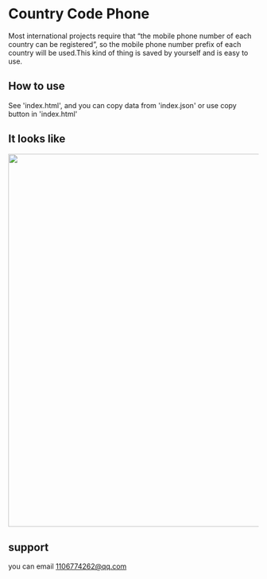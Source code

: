# Country Code Phone

Most international projects require that “the mobile phone number of each country can be registered”, so the mobile phone number prefix of each country will be used.This kind of thing is saved by yourself and is easy to use.

## How to use

See 'index.html', and you can copy data from 'index.json' or use copy button in 'index.html'

## It looks like

<img src="./demo.gif" width="750">

## support

you can email 1106774262@qq.com